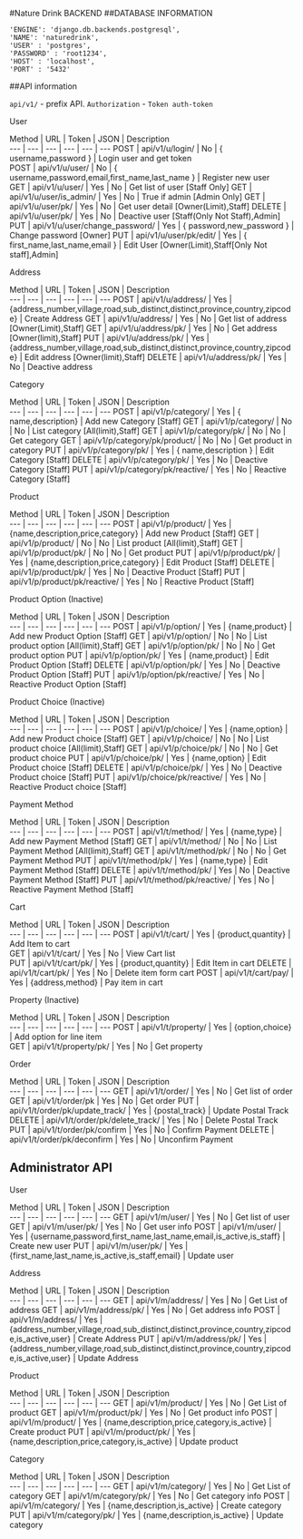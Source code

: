 #Nature Drink BACKEND
##DATABASE INFORMATION   

  ```
  'ENGINE': 'django.db.backends.postgresql',
  'NAME': 'naturedrink',
  'USER' : 'postgres',
  'PASSWORD' : 'root1234',
  'HOST' : 'localhost',
  'PORT' : '5432'
  ```

##API information

  `api/v1/` - prefix API.
  `Authorization` - `Token auth-token`

User

Method | URL | Token | JSON | Description  
--- | --- | --- | --- | --- | ---
POST | api/v1/u/login/ | No | { username,password } | Login user and get token  
POST | api/v1/u/user/ | No | { username,password,email,first_name,last_name } | Register new user  
GET | api/v1/u/user/ | Yes | No | Get list of user [Staff Only]
GET | api/v1/u/user/is_admin/ | Yes | No | True if admin [Admin Only]
GET | api/v1/u/user/pk/ | Yes | No | Get user detail [Owner(Limit),Staff]
DELETE | api/v1/u/user/pk/ | Yes | No | Deactive user [Staff(Only Not Staff),Admin]
PUT | api/v1/u/user/change_password/ | Yes | { password,new_password } | Change password [Owner]
PUT | api/v1/u/user/pk/edit/ | Yes | { first_name,last_name,email } | Edit User [Owner(Limit),Staff[Only Not staff],Admin]

Address

Method | URL | Token | JSON | Description  
--- | --- | --- | --- | --- | ---
POST | api/v1/u/address/ | Yes | {address_number,village,road,sub_distinct,distinct,province,country,zipcode} | Create Address
GET | api/v1/u/address/ | Yes | No | Get list of address [Owner(Limit),Staff]
GET | api/v1/u/address/pk/ | Yes | No | Get address [Owner(limit),Staff]
PUT | api/v1/u/address/pk/ | Yes | {address_number,village,road,sub_distinct,distinct,province,country,zipcode} |  Edit address [Owner(limit),Staff]
DELETE | api/v1/u/address/pk/ | Yes | No | Deactive address

Category

Method | URL | Token | JSON | Description  
--- | --- | --- | --- | --- | ---
POST | api/v1/p/category/ | Yes | { name,description} | Add new Category [Staff]
GET | api/v1/p/category/ | No | No | List category [All(limit),Staff]
GET | api/v1/p/category/pk/ | No | No | Get category
GET | api/v1/p/category/pk/product/ | No | No | Get product in category
PUT | api/v1/p/category/pk/ | Yes | { name,description } | Edit Category [Staff]
DELETE | api/v1/p/category/pk/ | Yes | No | Deactive Category [Staff]
PUT | api/v1/p/category/pk/reactive/ | Yes | No | Reactive Category [Staff]

Product

Method | URL | Token | JSON | Description  
--- | --- | --- | --- | --- | ---
POST | api/v1/p/product/ | Yes | {name,description,price,category} | Add new Product [Staff]
GET | api/v1/p/product/ | No | No | List product [All(limit),Staff]
GET | api/v1/p/product/pk/ | No | No | Get product
PUT | api/v1/p/product/pk/ | Yes | {name,description,price,category} | Edit Product  [Staff]
DELETE | api/v1/p/product/pk/ | Yes | No | Deactive Product [Staff]
PUT | api/v1/p/product/pk/reactive/ | Yes | No | Reactive Product [Staff]

Product Option (Inactive)

Method | URL | Token | JSON | Description  
--- | --- | --- | --- | --- | ---
POST | api/v1/p/option/ | Yes | {name,product} | Add new Product Option [Staff]
GET | api/v1/p/option/ | No | No | List product option [All(limit),Staff]
GET | api/v1/p/option/pk/ | No | No | Get product option
PUT | api/v1/p/option/pk/ | Yes | {name,product} | Edit Product Option  [Staff]
DELETE | api/v1/p/option/pk/ | Yes | No | Deactive Product Option [Staff]
PUT | api/v1/p/option/pk/reactive/ | Yes | No | Reactive Product Option [Staff]

Product Choice (Inactive)

Method | URL | Token | JSON | Description  
--- | --- | --- | --- | --- | ---
POST | api/v1/p/choice/ | Yes | {name,option} | Add new Product choice [Staff]
GET | api/v1/p/choice/ | No | No | List product choice [All(limit),Staff]
GET | api/v1/p/choice/pk/ | No | No | Get product choice
PUT | api/v1/p/choice/pk/ | Yes | {name,option} | Edit Product choice  [Staff]
DELETE | api/v1/p/choice/pk/ | Yes | No | Deactive Product choice [Staff]
PUT | api/v1/p/choice/pk/reactive/ | Yes | No | Reactive Product choice [Staff]

Payment Method

Method | URL | Token | JSON | Description  
--- | --- | --- | --- | --- | ---
POST | api/v1/t/method/ | Yes | {name,type} | Add new Payment Method [Staff]
GET | api/v1/t/method/ | No | No | List Payment Method [All(limit),Staff]
GET | api/v1/t/method/pk/ | No | No | Get Payment Method
PUT | api/v1/t/method/pk/ | Yes | {name,type} | Edit Payment Method  [Staff]
DELETE | api/v1/t/method/pk/ | Yes | No | Deactive Payment Method [Staff]
PUT | api/v1/t/method/pk/reactive/ | Yes | No | Reactive Payment Method [Staff]

Cart

Method | URL | Token | JSON | Description  
--- | --- | --- | --- | --- | ---
POST | api/v1/t/cart/ | Yes | {product,quantity} | Add Item to cart  
GET | api/v1/t/cart/ | Yes | No | View Cart list  
PUT | api/v1/t/cart/pk/ | Yes | {product,quantity} | Edit Item in cart
DELETE | api/v1/t/cart/pk/ | Yes | No | Delete item form cart
POST | api/v1/t/cart/pay/ | Yes | {address,method} | Pay item in cart

Property (Inactive)

Method | URL | Token | JSON | Description  
--- | --- | --- | --- | --- | ---
POST | api/v1/t/property/ | Yes | {option,choice} | Add option for line item  
GET | api/v1/t/property/pk/ | Yes | No | Get property

Order

Method | URL | Token | JSON | Description  
--- | --- | --- | --- | --- | ---
GET | api/v1/t/order/ | Yes | No | Get list of order
GET | api/v1/t/order/pk | Yes | No | Get order
PUT | api/v1/t/order/pk/update_track/ | Yes | {postal_track} | Update Postal Track
DELETE | api/v1/t/order/pk/delete_track/ | Yes | No | Delete Postal Track
PUT | api/v1/t/order/pk/confirm | Yes | No | Confirm Payment
DELETE | api/v1/t/order/pk/deconfirm | Yes | No | Unconfirm Payment

## Administrator API  

  User

  Method | URL | Token | JSON | Description  
  --- | --- | --- | --- | --- | ---
  GET | api/v1/m/user/ | Yes | No | Get list of user
  GET | api/v1/m/user/pk/ | Yes | No | Get user info
  POST | api/v1/m/user/ | Yes | {username,password,first_name,last_name,email,is_active,is_staff} | Create new user
  PUT | api/v1/m/user/pk/ | Yes | {first_name,last_name,is_active,is_staff,email} | Update user

  Address

  Method | URL | Token | JSON | Description  
  --- | --- | --- | --- | --- | ---
  GET | api/v1/m/address/ | Yes | No | Get List of address
  GET | api/v1/m/address/pk/ | Yes | No | Get address info
  POST | api/v1/m/address/ | Yes | {address_number,village,road,sub_distinct,distinct,province,country,zipcode,is_active,user} | Create Address
  PUT | api/v1/m/address/pk/ | Yes | {address_number,village,road,sub_distinct,distinct,province,country,zipcode,is_active,user} | Update Address

  Product

  Method | URL | Token | JSON | Description  
  --- | --- | --- | --- | --- | ---
  GET | api/v1/m/product/ | Yes | No | Get List of product
  GET | api/v1/m/product/pk/ | Yes | No | Get product info
  POST | api/v1/m/product/ | Yes | {name,description,price,category,is_active} | Create product
  PUT | api/v1/m/product/pk/ | Yes | {name,description,price,category,is_active} | Update product

  Category

  Method | URL | Token | JSON | Description  
  --- | --- | --- | --- | --- | ---
  GET | api/v1/m/category/ | Yes | No | Get List of category
  GET | api/v1/m/category/pk/ | Yes | No | Get category info
  POST | api/v1/m/category/ | Yes | {name,description,is_active} | Create category
  PUT | api/v1/m/category/pk/ | Yes | {name,description,is_active} | Update category
